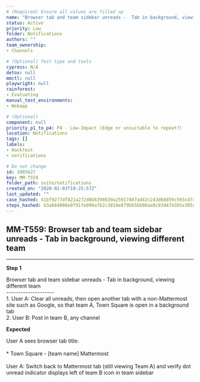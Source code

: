 ```yaml
---
# (Required) Ensure all values are filled up
name: "Browser tab and team sidebar unreads -  Tab in background, viewing different team"
status: Active
priority: Low
folder: Notifications
authors: ""
team_ownership: 
- Channels

# (Optional) Test type and tools
cypress: N/A
detox: null
mmctl: null
playwright: null
rainforest: 
- Evaluating
manual_test_environments: 
- Webapp

# (Optional)
component: null
priority_p1_to_p4: P4 - Low-Impact (Edge or unsuitable to repeat?)
location: Notifications
tags: []
labels: 
- Hackfest
- notifications

# Do not change
id: 3905627
key: MM-T559
folder_path: suite/notifications
created_on: "2020-01-03T19:25:57Z"
last_updated: ""
case_hashed: 41bf9277df821a272d8b8398639a25917407ad42c243d68859c593cd7ac42ae90d1887cf800edd44cb926200246a1a59
steps_hashed: b3a684008e0f91fe098afb2c3819e879bb5bb96aa0c83d4743b5e385a0760e216ca32f7450f7f69e2a4670e942e9fa0d
---
```


## MM-T559: Browser tab and team sidebar unreads - Tab in background, viewing different team

---

**Step 1**

Browser tab and team sidebar unreads - Tab in background, viewing different team\
\--------------------\
1\. User A: Clear all unreads, then open another tab with a non-Mattermost site such as Google, so that team A, Town Square is open in a background tab\
2\. User B: Post in team B, any channel

**Expected**

User A sees browser tab title:\
\
\* Town Square - \[team name] Mattermost\
\
User A: Switch back to Mattermost tab (still viewing Team A) and verify dot unread indicator displays left of team B icon in team sidebar
